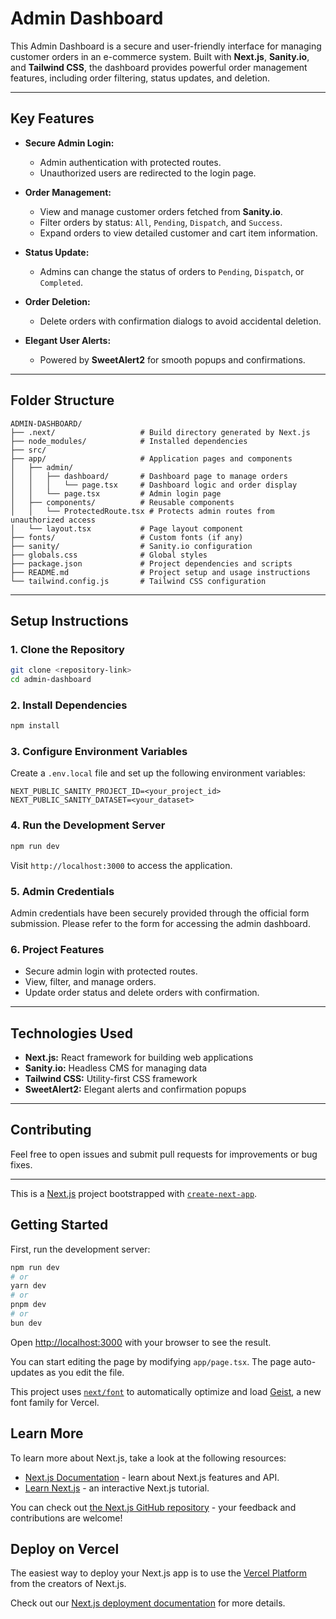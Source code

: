 # **Admin Dashboard**  
This Admin Dashboard is a secure and user-friendly interface for managing customer orders in an e-commerce system. Built with **Next.js**, **Sanity.io**, and **Tailwind CSS**, the dashboard provides powerful order management features, including order filtering, status updates, and deletion.  

---

## **Key Features**
- **Secure Admin Login:**  
  - Admin authentication with protected routes.  
  - Unauthorized users are redirected to the login page.  

- **Order Management:**  
  - View and manage customer orders fetched from **Sanity.io**.  
  - Filter orders by status: `All`, `Pending`, `Dispatch`, and `Success`.  
  - Expand orders to view detailed customer and cart item information.  

- **Status Update:**  
  - Admins can change the status of orders to `Pending`, `Dispatch`, or `Completed`.  

- **Order Deletion:**  
  - Delete orders with confirmation dialogs to avoid accidental deletion.  

- **Elegant User Alerts:**  
  - Powered by **SweetAlert2** for smooth popups and confirmations.

---

## **Folder Structure**
```
ADMIN-DASHBOARD/
├── .next/                   # Build directory generated by Next.js  
├── node_modules/            # Installed dependencies  
├── src/  
├── app/                     # Application pages and components  
│   ├── admin/  
│   │   ├── dashboard/       # Dashboard page to manage orders  
│   │   │   └── page.tsx     # Dashboard logic and order display  
│   │   └── page.tsx         # Admin login page  
│   ├── components/          # Reusable components  
│   │   └── ProtectedRoute.tsx # Protects admin routes from unauthorized access  
│   └── layout.tsx           # Page layout component  
├── fonts/                   # Custom fonts (if any)  
├── sanity/                  # Sanity.io configuration  
├── globals.css              # Global styles  
├── package.json             # Project dependencies and scripts  
├── README.md                # Project setup and usage instructions  
└── tailwind.config.js       # Tailwind CSS configuration  
```

---

## **Setup Instructions**

### **1. Clone the Repository**
```bash
git clone <repository-link>
cd admin-dashboard
```

### **2. Install Dependencies**
```bash
npm install
```

### **3. Configure Environment Variables**  
Create a `.env.local` file and set up the following environment variables:
```env
NEXT_PUBLIC_SANITY_PROJECT_ID=<your_project_id>
NEXT_PUBLIC_SANITY_DATASET=<your_dataset>
```

### **4. Run the Development Server**
```bash
npm run dev
```
Visit `http://localhost:3000` to access the application.

### **5. Admin Credentials**
Admin credentials have been securely provided through the official form submission. Please refer to the form for accessing the admin dashboard.

### **6. Project Features**
- Secure admin login with protected routes.  
- View, filter, and manage orders.  
- Update order status and delete orders with confirmation.  

---

## **Technologies Used**
- **Next.js:** React framework for building web applications  
- **Sanity.io:** Headless CMS for managing data  
- **Tailwind CSS:** Utility-first CSS framework  
- **SweetAlert2:** Elegant alerts and confirmation popups  

---

## **Contributing**
Feel free to open issues and submit pull requests for improvements or bug fixes.  

---

This is a [Next.js](https://nextjs.org) project bootstrapped with [`create-next-app`](https://nextjs.org/docs/app/api-reference/cli/create-next-app).

## Getting Started

First, run the development server:

```bash
npm run dev
# or
yarn dev
# or
pnpm dev
# or
bun dev
```

Open [http://localhost:3000](http://localhost:3000) with your browser to see the result.

You can start editing the page by modifying `app/page.tsx`. The page auto-updates as you edit the file.

This project uses [`next/font`](https://nextjs.org/docs/app/building-your-application/optimizing/fonts) to automatically optimize and load [Geist](https://vercel.com/font), a new font family for Vercel.

## Learn More

To learn more about Next.js, take a look at the following resources:

- [Next.js Documentation](https://nextjs.org/docs) - learn about Next.js features and API.
- [Learn Next.js](https://nextjs.org/learn) - an interactive Next.js tutorial.

You can check out [the Next.js GitHub repository](https://github.com/vercel/next.js) - your feedback and contributions are welcome!

## Deploy on Vercel

The easiest way to deploy your Next.js app is to use the [Vercel Platform](https://vercel.com/new?utm_medium=default-template&filter=next.js&utm_source=create-next-app&utm_campaign=create-next-app-readme) from the creators of Next.js.

Check out our [Next.js deployment documentation](https://nextjs.org/docs/app/building-your-application/deploying) for more details.

